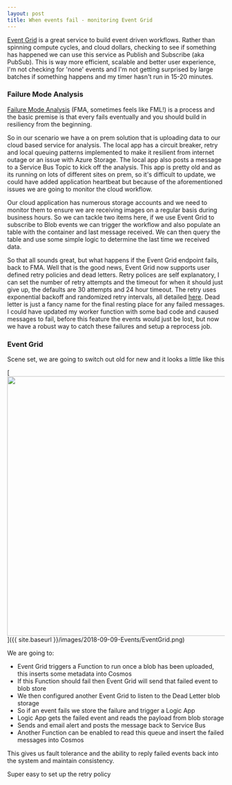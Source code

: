 ```yaml
---
layout: post
title: When events fail - monitoring Event Grid
---
```


[Event Grid](https://docs.microsoft.com/en-us/azure/event-grid/) is a great service to build event driven workflows. Rather than spinning compute cycles, and cloud dollars, checking to see if something has happened we can use this service as Publish and Subscribe (aka PubSub).
This is way more efficient, scalable and better user experience, I'm not checking for 'none' events and I'm not getting surprised by large batches if something happens and my timer hasn't run in 15-20 minutes.

### Failure Mode Analysis

[Failure Mode Analysis](https://docs.microsoft.com/en-us/azure/architecture/resiliency/failure-mode-analysis) (FMA, sometimes feels like FML!) is a process and the basic premise is that every fails eventually and you should build in resiliency from the beginning.

So in our scenario we have a on prem solution that is uploading data to our cloud based service for analysis. The local app has a circuit breaker, retry and local queuing patterns implemented to make it resilient from internet outage or an issue with Azure Storage. The local app also posts a message to a Service Bus Topic to kick off the analysis. This app is pretty old and as its running on lots of different sites on prem, so it's difficult to update, we could have added application heartbeat but because of the aforementioned issues we are going to monitor the cloud workflow.

Our cloud application has numerous storage accounts and we need to monitor them to ensure we are receiving images on a regular basis during business hours. So we can tackle two items here, if we use Event Grid to subscribe to Blob events we can trigger the workflow and also populate an table with the container and last message received. We can then query the table and use some simple logic to determine the last time we received data.

So that all sounds great, but what happens if the Event Grid endpoint fails, back to FMA. Well that is the good news, Event Grid now supports user defined retry policies and dead letters. Retry polices are self explanatory, I can set the number of retry attempts and the timeout for when it should just give up, the defaults are 30 attempts and 24 hour timeout. The retry uses exponential backoff and randomized retry intervals, all detailed [here](https://docs.microsoft.com/en-us/azure/event-grid/delivery-and-retry). Dead letter is just a fancy name for the final resting place for any failed messages. I could have updated my worker function with some bad code and caused messages to fail, before this feature the events would just be lost, but now we have a robust way to catch these failures and setup a reprocess job.

### Event Grid

Scene set, we are going to switch out old for new and it looks a little like this

[<img src="{{ site.baseurl }}/images/2018-09-09-Events/EventGrid.png" style="width: 600px;"/>]({{ site.baseurl }}/images/2018-09-09-Events/EventGrid.png)

We are going to:
* Event Grid triggers a Function to run once a blob has been uploaded, this inserts some metadata into Cosmos
* If this Function should fail then Event Grid will send that failed event to blob store
* We then configured another Event Grid to listen to the Dead Letter blob storage
* So if an event fails we store the failure and trigger a Logic App
* Logic App gets the failed event and reads the payload from blob storage
* Sends and email alert and posts the message back to Service Bus
* Another Function can be enabled to read this queue and insert the failed messages into Cosmos

This gives us fault tolerance and the ability to reply failed events back into the system and maintain consistency.

Super easy to set up the retry policy
<script src="https://gist.github.com/msimpsonnz/5bd45f1fd117ac4f0e03e318192d6c51.js"></script>